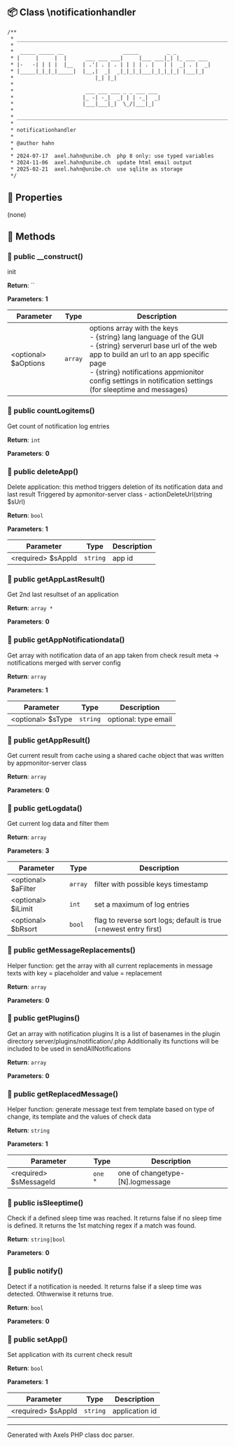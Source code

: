 ## 📦 Class \notificationhandler

```txt
/**
 * ____________________________________________________________________________
 * 
 *  _____ _____ __                   _____         _ _           
 * |     |     |  |      ___ ___ ___|     |___ ___|_| |_ ___ ___ 
 * |-   -| | | |  |__   | .'| . | . | | | | . |   | |  _| . |  _|
 * |_____|_|_|_|_____|  |__,|  _|  _|_|_|_|___|_|_|_|_| |___|_|  
 *                          |_| |_|                              
 *                                                                                                                             
 *                       ___ ___ ___ _ _ ___ ___                                      
 *                      |_ -| -_|  _| | | -_|  _|                                     
 *                      |___|___|_|  \_/|___|_|                                       
 *                                                               
 * ____________________________________________________________________________
 * 
 * notificationhandler
 *
 * @author hahn
 * 
 * 2024-07-17  axel.hahn@unibe.ch  php 8 only: use typed variables
 * 2024-11-06  axel.hahn@unibe.ch  update html email output
 * 2025-02-21  axel.hahn@unibe.ch  use sqlite as storage
 */
```

## 🔶 Properties

(none)

## 🔷 Methods

### 🔹 public __construct()

init

**Return**: ``

**Parameters**: **1**

| Parameter | Type | Description
|--         |--    |--
| \<optional\> $aOptions | `array` | options array with the keys<br>                         - {string} lang       language of the GUI<br>                         - {string} serverurl  base url of the web app to build an url to an app specific page<br>                         - {string} notifications  appmionitor config settings in notification settings (for sleeptime and messages)

### 🔹 public countLogitems()

Get count of notification log entries

**Return**: `int`

**Parameters**: **0**


### 🔹 public deleteApp()

Delete application: this method triggers deletion of its notification data and last resultTriggered by apmonitor-server class - actionDeleteUrl(string $sUrl)

**Return**: `bool`

**Parameters**: **1**

| Parameter | Type | Description
|--         |--    |--
| \<required\> $sAppId | `string` | app id

### 🔹 public getAppLastResult()

Get 2nd last resultset of an application

**Return**: `array *`

**Parameters**: **0**


### 🔹 public getAppNotificationdata()

Get array with notification data of an apptaken from check result meta -> notifications merged with server config

**Return**: `array`

**Parameters**: **1**

| Parameter | Type | Description
|--         |--    |--
| \<optional\> $sType | `string` | optional: type email|slack; defailt: false (=return all keys)

### 🔹 public getAppResult()

Get current result from cache using a shared cache object that was written by appmonitor-server class

**Return**: `array`

**Parameters**: **0**


### 🔹 public getLogdata()

Get current log data and filter them

**Return**: `array`

**Parameters**: **3**

| Parameter | Type | Description
|--         |--    |--
| \<optional\> $aFilter | `array` | filter with possible keys timestamp|changetype|status|appid|message (see addLogitem())<br>                         - mode  {string} "last" = newest entries first<br>                         - count {integer} number of entries to return<br>                         - page  {integer}
| \<optional\> $iLimit | `int` | set a maximum of log entries
| \<optional\> $bRsort | `bool` | flag to reverse sort logs; default is true (=newest entry first)

### 🔹 public getMessageReplacements()

Helper function: get the array with all current replacements in message texts with key = placeholder and value = replacement

**Return**: `array`

**Parameters**: **0**


### 🔹 public getPlugins()

Get an array with notification pluginsIt is a list of basenames in the plugin directory server/plugins/notification/.phpAdditionally its functions will be included to be used in sendAllNotifications

**Return**: `array`

**Parameters**: **0**


### 🔹 public getReplacedMessage()

Helper function: generate message text frem template based on type ofchange, its template and the values of check data

**Return**: `string`

**Parameters**: **1**

| Parameter | Type | Description
|--         |--    |--
| \<required\> $sMessageId | `one *` | one of changetype-[N].logmessage | changetype-[N].email.message | email.subject

### 🔹 public isSleeptime()

Check if a defined sleep time was reached.It returns false if no sleep time is defined.It returns the 1st matching regex if a match was found.

**Return**: `string|bool`

**Parameters**: **0**


### 🔹 public notify()

Detect if a notification is needed.It returns false if a sleep time was detected. Othwerwise it returns true.

**Return**: `bool`

**Parameters**: **0**


### 🔹 public setApp()

Set application with its current check result

**Return**: `bool`

**Parameters**: **1**

| Parameter | Type | Description
|--         |--    |--
| \<required\> $sAppId | `string` | application id

---
Generated with Axels PHP class doc parser.